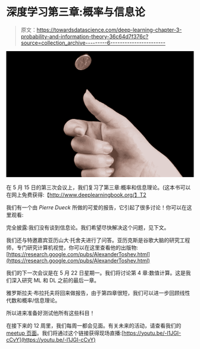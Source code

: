 # 深度学习第三章:概率与信息论

> 原文：<https://towardsdatascience.com/deep-learning-chapter-3-probability-and-information-theory-36c64d7f376c?source=collection_archive---------6----------------------->

![](img/3563d33045e986460c2d706c9d72db07.png)

在 5 月 15 日的第三次会议上，我们复习了第三章:概率和信息理论。(这本书可以在网上免费获得:【http://www.deeplearningbook.org/】T2

我们有一个由 *Pierre Dueck* 所做的可爱的报告，它引起了很多讨论！你可以在这里观看:

完全披露:我们没有谈到信息论。我们希望尽快解决这个问题，见下文。

我们还与特邀嘉宾亚历山大·托舍夫进行了问答。亚历克斯是谷歌大脑的研究工程师，专门研究计算机视觉，你可以在这里查看他的出版物:[https://research.google.com/pubs/AlexanderToshev.html](https://research.google.com/pubs/AlexanderToshev.html)

我们的下一次会议是在 5 月 22 日星期一。我们将讨论第 4 章:数值计算。这是我们深入研究 ML 和 DL 之前的最后一章。

雅罗斯拉夫·布拉托夫将回来做报告，由于第四章很短，我们可以进一步回顾线性代数和概率/信息理论。

所以进来准备好测试他所有这些科目！

在接下来的 12 周里，我们每周一都会见面。有关未来的活动，请查看我们的 [meetup 页面](https://www.meetup.com/Deep-Learning-Book-Club/)。我们将通过这个链接获得现场直播:[https://youtu.be/-l1JGI-cCvY](https://youtu.be/-l1JGI-cCvY)